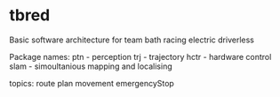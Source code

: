 # tbred
Basic software architecture for team bath racing electric driverless

Package names:
ptn - perception
trj - trajectory
hctr - hardware control
slam - simoultanious mapping and localising

topics:
route 
plan
movement
emergencyStop
